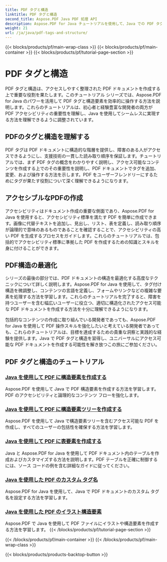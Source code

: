 ```yaml
---
title: PDF タグと構造
linktitle: PDF タグと構造
second_title: Aspose.PDF Java PDF 処理 API
description: Aspose.PDF for Java チュートリアルを使用して、Java での PDF タグと構造を習得します。アクセスしやすく整理された PDF を簡単に作成します。
weight: 21
url: /ja/java/pdf-tags-and-structure/
---
```


{{< blocks/products/pf/main-wrap-class >}}
{{< blocks/products/pf/main-container >}}
{{< blocks/products/pf/tutorial-page-section >}}

# PDF タグと構造

PDF タグと構造は、アクセスしやすく整理された PDF ドキュメントを作成する上で重要な役割を果たします。このチュートリアル シリーズでは、Aspose.PDF for Java のパワーを活用して PDF タグと構造要素を効率的に操作する方法を説明します。これらのチュートリアルは、初心者と経験豊富な開発者の両方が PDF アクセシビリティの重要性を理解し、Java を使用してシームレスに実現する方法を理解できるように調整されています。

## PDFのタグと構造を理解する

PDF タグは PDF ドキュメントに構造的な階層を提供し、障害のある人がアクセスできるようにし、支援技術の一貫した読み取り順序を保証します。チュートリアルでは、まず PDF タグの概念をわかりやすく説明し、アクセス可能なコンテンツを作成する上でのその重要性を説明し、PDF ドキュメントでタグを追加、変更、および操作する方法を示します。PDF をユーザーフレンドリーにするためにタグが果たす役割について深く理解できるようになります。

## アクセシブルなPDFの作成

アクセシビリティはドキュメント作成の重要な側面であり、Aspose.PDF for Java を使用すると、アクセシビリティ標準を満たす PDF を簡単に作成できます。画像に代替テキストを追加し、見出し、リスト、表を定義し、読み取り順序が論理的で意味のあるものであることを確認することで、アクセシビリティの高い PDF を生成するプロセスをガイドします。これらのチュートリアルでは、包括的でアクセシビリティ標準に準拠した PDF を作成するための知識とスキルを身に付けることができます。

## PDF構造の最適化

シリーズの最後の部分では、PDF ドキュメントの構造を最適化する高度なテクニックについて詳しく説明します。Aspose.PDF for Java を使用して、タグ付け構造を微調整し、コンテンツの言語を定義し、フォームやリンクなどの複雑な要素を処理する方法を学習します。これらのチュートリアルを完了すると、障害を持つユーザーを含む幅広いユーザーに役立つ、適切に構造化されたアクセス可能な PDF ドキュメントを作成する方法を十分に理解できるようになります。

包括的なコンテンツの作成に取り組んでいる開発者であっても、Aspose.PDF for Java を使用して PDF 操作スキルを強化したいと考えている開発者であっても、これらのチュートリアルは、目標を達成するための貴重な洞察と実践的な経験を提供します。Java で PDF タグと構造を習得し、ユニバーサルにアクセス可能な PDF ドキュメントを作成する可能性を解き放つこの旅にご参加ください。

## PDF タグと構造のチュートリアル
### [Java を使用して PDF に構造要素を作成する](./create-structure-element-in-pdf-using-java/)
Aspose.PDF を使用して Java で PDF 構造要素を作成する方法を学習します。PDF のアクセシビリティと論理的なコンテンツ フローを強化します。
### [Java を使用して PDF に構造要素ツリーを作成する](./create-structure-element-tree-in-pdf-using-java/)
Aspose.PDF を使用して Java で構造要素ツリーを含むアクセス可能な PDF を作成し、すべてのユーザーの包括性を確保する方法を学習します。
### [Java を使用して PDF に表要素を作成する](./create-table-element-in-pdf-using-java/)
Java と Aspose.PDF for Java を使用して PDF ドキュメント内のテーブルを作成およびカスタマイズする方法を説明します。PDF テーブルを正確に制御するには、ソース コードの例を含む詳細なガイドに従ってください。
### [Java を使用した PDF のカスタム タグ名](./custom-tag-name-for-pdf-using-java/)
Aspose.PDF for Java を使用して、Java で PDF ドキュメントのカスタム タグ名を設定する方法を学習します。
### [Java を使用した PDF のイラスト構造要素](./illustration-structure-elements-in-pdf-using-java/)
Aspose.PDF で Java を使用して PDF ファイルにイラストや構造要素を作成する方法を学習します。
{{< /blocks/products/pf/tutorial-page-section >}}

{{< /blocks/products/pf/main-container >}}
{{< /blocks/products/pf/main-wrap-class >}}

{{< blocks/products/products-backtop-button >}}
